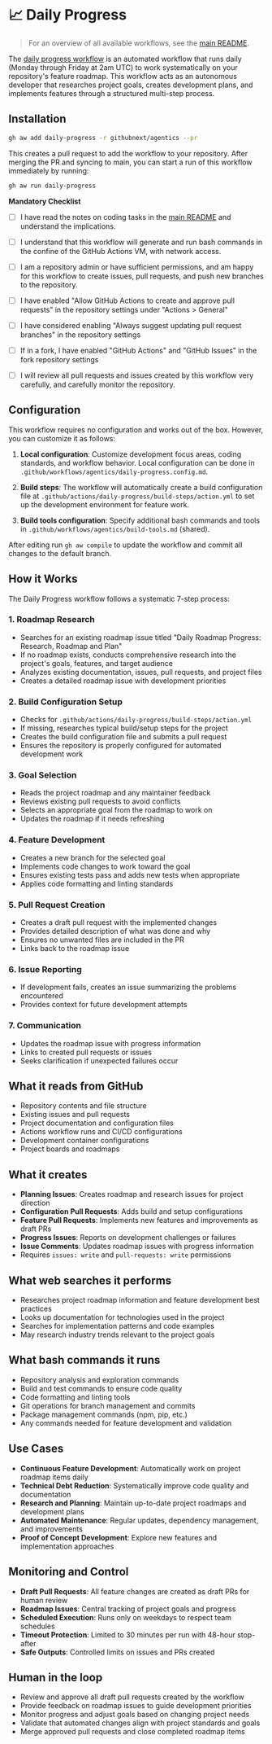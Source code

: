# 📈 Daily Progress

> For an overview of all available workflows, see the [main README](../README.md).

The [daily progress workflow](../workflows/daily-progress.md?plain=1) is an automated workflow that runs daily (Monday through Friday at 2am UTC) to work systematically on your repository's feature roadmap. This workflow acts as an autonomous developer that researches project goals, creates development plans, and implements features through a structured multi-step process.

## Installation

```bash
gh aw add daily-progress -r githubnext/agentics --pr
```

This creates a pull request to add the workflow to your repository. After merging the PR and syncing to main, you can start a run of this workflow immediately by running:

```bash
gh aw run daily-progress
```

**Mandatory Checklist**

* [ ] I have read the notes on coding tasks in the [main README](../README.md) and understand the implications.

* [ ] I understand that this workflow will generate and run bash commands in the confine of the GitHub Actions VM, with network access.

* [ ] I am a repository admin or have sufficient permissions, and am happy for this workflow to create issues, pull requests, and push new branches to the repository.

* [ ] I have enabled "Allow GitHub Actions to create and approve pull requests" in the repository settings under "Actions > General"

* [ ] I have considered enabling "Always suggest updating pull request branches" in the repository settings

* [ ] If in a fork, I have enabled "GitHub Actions" and "GitHub Issues" in the fork repository settings

* [ ] I will review all pull requests and issues created by this workflow very carefully, and carefully monitor the repository.

## Configuration

This workflow requires no configuration and works out of the box. However, you can customize it as follows:

1. **Local configuration**: Customize development focus areas, coding standards, and workflow behavior. Local configuration can be done in `.github/workflows/agentics/daily-progress.config.md`.

2. **Build steps**: The workflow will automatically create a build configuration file at `.github/actions/daily-progress/build-steps/action.yml` to set up the development environment for feature work.

3. **Build tools configuration**: Specify additional bash commands and tools in `.github/workflows/agentics/build-tools.md` (shared).

After editing run `gh aw compile` to update the workflow and commit all changes to the default branch.

## How it Works

The Daily Progress workflow follows a systematic 7-step process:

### 1. Roadmap Research
- Searches for an existing roadmap issue titled "Daily Roadmap Progress: Research, Roadmap and Plan"
- If no roadmap exists, conducts comprehensive research into the project's goals, features, and target audience
- Analyzes existing documentation, issues, pull requests, and project files
- Creates a detailed roadmap issue with development priorities

### 2. Build Configuration Setup
- Checks for `.github/actions/daily-progress/build-steps/action.yml`
- If missing, researches typical build/setup steps for the project
- Creates the build configuration file and submits a pull request
- Ensures the repository is properly configured for automated development work

### 3. Goal Selection
- Reads the project roadmap and any maintainer feedback
- Reviews existing pull requests to avoid conflicts
- Selects an appropriate goal from the roadmap to work on
- Updates the roadmap if it needs refreshing

### 4. Feature Development
- Creates a new branch for the selected goal
- Implements code changes to work toward the goal
- Ensures existing tests pass and adds new tests when appropriate
- Applies code formatting and linting standards

### 5. Pull Request Creation
- Creates a draft pull request with the implemented changes
- Provides detailed description of what was done and why
- Ensures no unwanted files are included in the PR
- Links back to the roadmap issue

### 6. Issue Reporting
- If development fails, creates an issue summarizing the problems encountered
- Provides context for future development attempts

### 7. Communication
- Updates the roadmap issue with progress information
- Links to created pull requests or issues
- Seeks clarification if unexpected failures occur

## What it reads from GitHub

- Repository contents and file structure
- Existing issues and pull requests
- Project documentation and configuration files
- Actions workflow runs and CI/CD configurations
- Development container configurations
- Project boards and roadmaps

## What it creates

- **Planning Issues**: Creates roadmap and research issues for project direction
- **Configuration Pull Requests**: Adds build and setup configurations
- **Feature Pull Requests**: Implements new features and improvements as draft PRs
- **Progress Issues**: Reports on development challenges or failures
- **Issue Comments**: Updates roadmap issues with progress information
- Requires `issues: write` and `pull-requests: write` permissions

## What web searches it performs

- Researches project roadmap information and feature development best practices
- Looks up documentation for technologies used in the project
- Searches for implementation patterns and code examples
- May research industry trends relevant to the project goals

## What bash commands it runs

- Repository analysis and exploration commands
- Build and test commands to ensure code quality
- Code formatting and linting tools
- Git operations for branch management and commits
- Package management commands (npm, pip, etc.)
- Any commands needed for feature development and validation

## Use Cases

- **Continuous Feature Development**: Automatically work on project roadmap items daily
- **Technical Debt Reduction**: Systematically improve code quality and documentation
- **Research and Planning**: Maintain up-to-date project roadmaps and development plans
- **Automated Maintenance**: Regular updates, dependency management, and improvements
- **Proof of Concept Development**: Explore new features and implementation approaches

## Monitoring and Control

- **Draft Pull Requests**: All feature changes are created as draft PRs for human review
- **Roadmap Issues**: Central tracking of project goals and progress
- **Scheduled Execution**: Runs only on weekdays to respect team schedules
- **Timeout Protection**: Limited to 30 minutes per run with 48-hour stop-after
- **Safe Outputs**: Controlled limits on issues and PRs created

## Human in the loop

- Review and approve all draft pull requests created by the workflow
- Provide feedback on roadmap issues to guide development priorities  
- Monitor progress and adjust goals based on changing project needs
- Validate that automated changes align with project standards and goals
- Merge approved pull requests and close completed roadmap items